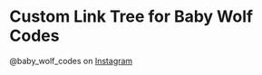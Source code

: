 # Custom Link Tree for Baby Wolf Codes

@baby_wolf_codes on [Instagram](http://instagram.com/baby_wolf_codes)